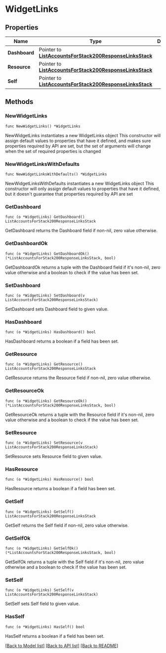 # WidgetLinks

## Properties

Name | Type | Description | Notes
------------ | ------------- | ------------- | -------------
**Dashboard** | Pointer to [**ListAccountsForStack200ResponseLinksStack**](ListAccountsForStack200ResponseLinksStack.md) |  | [optional] 
**Resource** | Pointer to [**ListAccountsForStack200ResponseLinksStack**](ListAccountsForStack200ResponseLinksStack.md) |  | [optional] 
**Self** | Pointer to [**ListAccountsForStack200ResponseLinksStack**](ListAccountsForStack200ResponseLinksStack.md) |  | [optional] 

## Methods

### NewWidgetLinks

`func NewWidgetLinks() *WidgetLinks`

NewWidgetLinks instantiates a new WidgetLinks object
This constructor will assign default values to properties that have it defined,
and makes sure properties required by API are set, but the set of arguments
will change when the set of required properties is changed

### NewWidgetLinksWithDefaults

`func NewWidgetLinksWithDefaults() *WidgetLinks`

NewWidgetLinksWithDefaults instantiates a new WidgetLinks object
This constructor will only assign default values to properties that have it defined,
but it doesn't guarantee that properties required by API are set

### GetDashboard

`func (o *WidgetLinks) GetDashboard() ListAccountsForStack200ResponseLinksStack`

GetDashboard returns the Dashboard field if non-nil, zero value otherwise.

### GetDashboardOk

`func (o *WidgetLinks) GetDashboardOk() (*ListAccountsForStack200ResponseLinksStack, bool)`

GetDashboardOk returns a tuple with the Dashboard field if it's non-nil, zero value otherwise
and a boolean to check if the value has been set.

### SetDashboard

`func (o *WidgetLinks) SetDashboard(v ListAccountsForStack200ResponseLinksStack)`

SetDashboard sets Dashboard field to given value.

### HasDashboard

`func (o *WidgetLinks) HasDashboard() bool`

HasDashboard returns a boolean if a field has been set.

### GetResource

`func (o *WidgetLinks) GetResource() ListAccountsForStack200ResponseLinksStack`

GetResource returns the Resource field if non-nil, zero value otherwise.

### GetResourceOk

`func (o *WidgetLinks) GetResourceOk() (*ListAccountsForStack200ResponseLinksStack, bool)`

GetResourceOk returns a tuple with the Resource field if it's non-nil, zero value otherwise
and a boolean to check if the value has been set.

### SetResource

`func (o *WidgetLinks) SetResource(v ListAccountsForStack200ResponseLinksStack)`

SetResource sets Resource field to given value.

### HasResource

`func (o *WidgetLinks) HasResource() bool`

HasResource returns a boolean if a field has been set.

### GetSelf

`func (o *WidgetLinks) GetSelf() ListAccountsForStack200ResponseLinksStack`

GetSelf returns the Self field if non-nil, zero value otherwise.

### GetSelfOk

`func (o *WidgetLinks) GetSelfOk() (*ListAccountsForStack200ResponseLinksStack, bool)`

GetSelfOk returns a tuple with the Self field if it's non-nil, zero value otherwise
and a boolean to check if the value has been set.

### SetSelf

`func (o *WidgetLinks) SetSelf(v ListAccountsForStack200ResponseLinksStack)`

SetSelf sets Self field to given value.

### HasSelf

`func (o *WidgetLinks) HasSelf() bool`

HasSelf returns a boolean if a field has been set.


[[Back to Model list]](../README.md#documentation-for-models) [[Back to API list]](../README.md#documentation-for-api-endpoints) [[Back to README]](../README.md)


